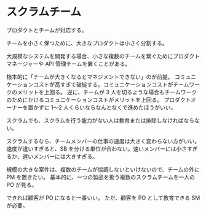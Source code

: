 # スクラムチーム

プロダクトとチームが対応する。

チームを小さく保つために、大きなプロダクトは小さく分割する。

大規模なシステムを開発する場合、小さな複数のチームを繋ぐためにプロダクトマネージャーや API 管理チームを置くことがある。

根本的に「チームが大きくなるとマネジメントできない」のが前提。
コミュニケーションコストが高すぎて破綻する。コミュニケーションコストがチームワークのメリットを上回る。
逆に、チームが 3 人を切るような場合もチームワークのためにかけるコミュニケーションコストがメリットを上回る。
プロダクトオーナーを置かずに 1〜2 人くらいならなんとなくで進めたほうがいい。

スクラムでも、スクラムを行う能力がない人は教育または排除しなければならない。

スクラムするなら、チームメンバーの仕事の速度は大きく変わらない方がいい。
速度が違いすぎると、SB を分ける単位が合わない。速いメンバーには小さすぎるか、遅いメンバーには大きすぎる。

規模の大きな案件は、複数のチームが協調しないといけないので、チームの外に PM を置きたい。
基本的に、一つの製品を扱う複数のスクラムチームを一人の PO が見る。

できれば顧客が PO になると一番いい。
ただ、顧客を PO として教育できる SM が必要。

